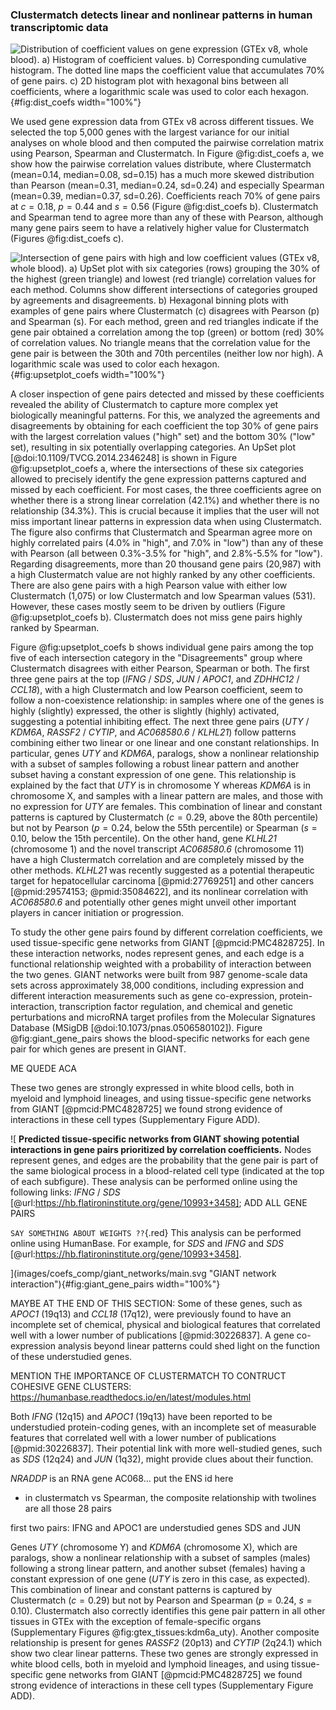 ### Clustermatch detects linear and nonlinear patterns in human transcriptomic data

![
**Distribution of coefficient values on gene expression (GTEx v8, whole blood).**
**a)** Histogram of coefficient values.
**b)** Corresponding cumulative histogram. The dotted line maps the coefficient value that accumulates 70% of gene pairs.
**c)** 2D histogram plot with hexagonal bins between all coefficients, where a logarithmic scale was used to color each hexagon.
](images/coefs_comp/gtex_whole_blood/dist-main.svg "Distribution of coefficient values"){#fig:dist_coefs width="100%"}


We used gene expression data from GTEx v8 across different tissues.
We selected the top 5,000 genes with the largest variance for our initial analyses on whole blood and then computed the pairwise correlation matrix using Pearson, Spearman and Clustermatch.
In Figure @fig:dist_coefs a, we show how the pairwise correlation values distribute, where Clustermatch (mean=0.14, median=0.08, sd=0.15) has a much more skewed distribution than Pearson (mean=0.31, median=0.24, sd=0.24) and especially Spearman (mean=0.39, median=0.37, sd=0.26).
Coefficients reach 70% of gene pairs at $c=0.18$, $p=0.44$ and $s=0.56$ (Figure @fig:dist_coefs b).
Clustermatch and Spearman tend to agree more than any of these with Pearson, although many gene pairs seem to have a relatively higher value for Clustermatch (Figures @fig:dist_coefs c).


![
**Intersection of gene pairs with high and low coefficient values (GTEx v8, whole blood).**
**a)** UpSet plot with six categories (rows) grouping the 30% of the highest (green triangle) and lowest (red triangle) correlation values for each method.
Columns show different intersections of categories grouped by agreements and disagreements.
**b)** Hexagonal binning plots with examples of gene pairs where Clustermatch ($c$) disagrees with Pearson ($p$) and Spearman ($s$).
For each method, green and red triangles indicate if the gene pair obtained a correlation among the top (green) or bottom (red) 30% of correlation values.
No triangle means that the correlation value for the gene pair is between the 30th and 70th percentiles (neither low nor high).
A logarithmic scale was used to color each hexagon.
](images/coefs_comp/gtex_whole_blood/upsetplot-main.svg "Intersection of gene pairs"){#fig:upsetplot_coefs width="100%"}


A closer inspection of gene pairs detected and missed by these coefficients revealed the ability of Clustermatch to capture more complex yet biologically meaningful patterns.
For this, we analyzed the agreements and disagreements by obtaining for each coefficient the top 30% of gene pairs with the largest correlation values ("high" set) and the bottom 30% ("low" set), resulting in six potentially overlapping categories.
An UpSet plot [@doi:10.1109/TVCG.2014.2346248] is shown in Figure @fig:upsetplot_coefs a, where the intersections of these six categories allowed to precisely identify the gene expression patterns captured and missed by each coefficient.
For most cases, the three coefficients agree on whether there is a strong linear correlation (42.1%) and whether there is no relationship (34.3%).
This is crucial because it implies that the user will not miss important linear patterns in expression data when using Clustermatch.
The figure also confirms that Clustermatch and Spearman agree more on highly correlated pairs (4.0% in "high", and 7.0% in "low") than any of these with Pearson (all between 0.3%-3.5% for "high", and 2.8%-5.5% for "low").
Regarding disagreements, more than 20 thousand gene pairs (20,987) with a high Clustermatch value are not highly ranked by any other coefficients.
There are also gene pairs with a high Pearson value with either low Clustermatch (1,075) or low Clustermatch and low Spearman values (531).
However, these cases mostly seem to be driven by outliers (Figure @fig:upsetplot_coefs b).
Clustermatch does not miss gene pairs highly ranked by Spearman.


Figure @fig:upsetplot_coefs b shows individual gene pairs among the top five of each intersection category in the "Disagreements" group where Clustermatch disagrees with either Pearson, Spearman or both.
The first three gene pairs at the top (*IFNG* / *SDS*, *JUN* / *APOC1*, and *ZDHHC12* / *CCL18*), with a high Clustermatch and low Pearson coefficient, seem to follow a non-coexistence relationship: in samples where one of the genes is highly (slightly) expressed, the other is slightly (highly) activated, suggesting a potential inhibiting effect.
The next three gene pairs (*UTY* / *KDM6A*, *RASSF2* / *CYTIP*, and *AC068580.6* / *KLHL21*) follow patterns combining either two linear or one linear and one constant relationships.
In particular, genes *UTY* and *KDM6A*, paralogs, show a nonlinear relationship with a subset of samples following a robust linear pattern and another subset having a constant expression of one gene.
This relationship is explained by the fact that *UTY* is in chromosome Y whereas *KDM6A* is in chromosome X, and samples with a linear pattern are males, and those with no expression for *UTY* are females.
This combination of linear and constant patterns is captured by Clustermatch ($c=0.29$, above the 80th percentile) but not by Pearson ($p=0.24$, below the 55th percentile) or Spearman ($s=0.10$, below the 15th percentile).
On the other hand, gene *KLHL21* (chromosome 1) and the novel transcript *AC068580.6* (chromosome 11) have a high Clustermatch correlation and are completely missed by the other methods.
*KLHL21* was recently suggested as a potential therapeutic target for hepatocellular carcinoma [@pmid:27769251] and other cancers [@pmid:29574153; @pmid:35084622], and its nonlinear correlation with *AC068580.6* and potentially other genes might unveil other important players in cancer initiation or progression.


To study the other gene pairs found by different correlation coefficients, we used tissue-specific gene networks from GIANT [@pmcid:PMC4828725].
In these interaction networks, nodes represent genes, and each edge is a functional relationship weighted with a probability of interaction between the two genes.
GIANT networks were built from 987 genome-scale data sets across approximately 38,000 conditions, including expression and different interaction measurements such as gene co-expression, protein-interaction, transcription factor regulation, and chemical and genetic perturbations and microRNA target profiles from the Molecular Signatures Database (MSigDB [@doi:10.1073/pnas.0506580102]).
Figure @fig:giant_gene_pairs shows the blood-specific networks for each gene pair for which genes are present in GIANT.

ME QUEDE ACA

These two genes are strongly expressed in white blood cells, both in myeloid and lymphoid lineages, and using tissue-specific gene networks from GIANT [@pmcid:PMC4828725] we found strong evidence of interactions in these cell types (Supplementary Figure ADD).


![
**Predicted tissue-specific networks from GIANT showing potential interactions in gene pairs prioritized by correlation coefficients.**
Nodes represent genes, and edges are the probability that the gene pair is part of the same biological process in a blood-related cell type (indicated at the top of each subfigure).
These analysis can be performed online using the following links:
*IFNG* / *SDS* [@url:https://hb.flatironinstitute.org/gene/10993+3458];
ADD ALL GENE PAIRS

`SAY SOMETHING ABOUT WEIGHTS ??`{.red}
This analysis can be performed online using HumanBase. For example, for *SDS* and *IFNG* and *SDS* [@url:https://hb.flatironinstitute.org/gene/10993+3458].
<!-- 
IFNG vs SDS: https://hb.flatironinstitute.org/gene/10993+3458
JUN vs APOC1: https://hb.flatironinstitute.org/gene/3725+341
ZDHHC12 vs CCL18: https://hb.flatironinstitute.org/gene/6362+84885
RASSF2 vs CYTIP: https://hb.flatironinstitute.org/gene/9770+9595
MYOZ1 vs TNNI2: https://hb.flatironinstitute.org/gene/58529+7136
PYGM vs TPM2: https://hb.flatironinstitute.org/gene/5837+7169
 -->
](images/coefs_comp/giant_networks/main.svg "GIANT network interaction"){#fig:giant_gene_pairs width="100%"}


MAYBE AT THE END OF THIS SECTION:
Some of these genes, such as *APOC1* (19q13) and *CCL18* (17q12), were previously found to have an incomplete set of chemical, physical and biological features that correlated well with a lower number of publications [@pmid:30226837].
A gene co-expression analysis beyond linear patterns could shed light on the function of these understudied genes.

MENTION THE IMPORTANCE OF CLUSTERMATCH TO CONTRUCT COHESIVE GENE CLUSTERS: https://humanbase.readthedocs.io/en/latest/modules.html

Both *IFNG* (12q15) and *APOC1* (19q13) have been reported to be understudied protein-coding genes, with an incomplete set of measurable features that correlated well with a lower number of publications [@pmid:30226837].
Their potential link with more well-studied genes, such as *SDS* (12q24) and *JUN* (1q32), might provide clues about their function.

*NRADDP* is an RNA gene
AC068... put the ENS id here

- in clustermatch vs Spearman, the composite relationship with twolines are all those 28 pairs

first two pairs:
IFNG and APOC1 are understudied genes
SDS and JUN 

Genes *UTY* (chromosome Y) and *KDM6A* (chromosome X), which are paralogs, show a nonlinear relationship with a subset of samples (males) following a strong linear pattern, and another subset (females) having a constant expression of one gene (*UTY* is zero in this case, as expected).
This combination of linear and constant patterns is captured by Clustermatch ($c=0.29$) but not by Pearson and Spearman ($p=0.24$, $s=0.10$).
Clustermatch also correctly identifies this gene pair pattern in all other tissues in GTEx with the exception of female-specific organs (Supplementary Figures @fig:gtex_tissues:kdm6a_uty).
Another composite relationship is present for genes *RASSF2* (20p13) and *CYTIP* (2q24.1) which show two clear linear patterns.
These two genes are strongly expressed in white blood cells, both in myeloid and lymphoid lineages, and using tissue-specific gene networks from GIANT [@pmcid:PMC4828725] we found strong evidence of interactions in these cell types (Supplementary Figure ADD).

<!--
SDS / IFNG:
    https://hb.flatironinstitute.org/gene/10993+3458
    expressed in leukocyte, blood, lymphocyte, spleen
    serine seems to be essential for T cell expansion: https://www.cell.com/cell-metabolism/pdfExtended/S1550-4131(16)30644-1

JUN / APOC1:
    https://hb.flatironinstitute.org/gene/3725+341
    both expressed in blood, liver, leukocyte
    both seem to be very related to the regulation of immune response

BAG3 / NRADDP:
    maybe remove this because NRADDP is pseudo gene
        and it is not present in GIANT

UTY / KDM6A:
    these are from chr Y and X
    easy explanation

RASSF2 / CYTIP:
    https://hb.flatironinstitute.org/gene/9770+9595
    both expressed in peripheral blood (super strong), leukocyte (super strong), blood, etc etc (super strong)

AC068... / KLHL21:
    maybe remove? I can't fine AC068... gene

the other two gene pairs detected by Pearson do not interact much in GIANT
 -->
